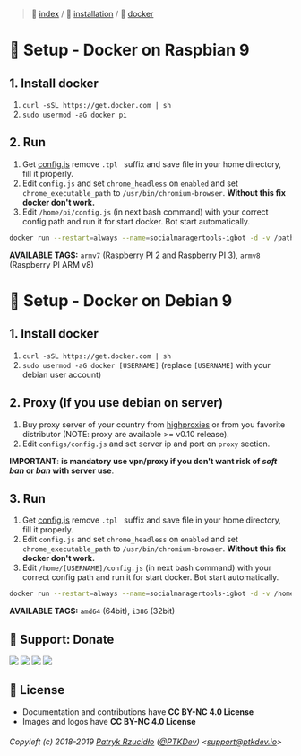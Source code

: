 > 📌 [index](../../../README.md) / 💾 [installation](../README.md) / 🐳 [docker](README.md)

# 🐳 Setup - Docker on Raspbian 9
## 1. Install docker
1. `curl -sSL https://get.docker.com | sh`
2. `sudo usermod -aG docker pi`

## 2. Run
1. Get [config.js](https://raw.githubusercontent.com/social-manager-tools/socialmanagertools-igbot/master/config.js.tpl) remove  `.tpl ` suffix and save file in your home directory, fill it properly.
2. Edit `config.js` and set `chrome_headless` on `enabled` and set `chrome_executable_path` to `/usr/bin/chromium-browser`. **Without this fix docker don't work.**
3. Edit `/home/pi/config.js` (in next bash command) with your correct config path and run it for start docker. Bot start automatically.

```sh
docker run --restart=always --name=socialmanagertools-igbot -d -v /path/to/configs/config.js:/app/configs/config.js socialmanagertools/igbot:amd64
```

**AVAILABLE TAGS:** `armv7` (Raspberry PI 2 and Raspberry PI 3), `armv8` (Raspberry PI ARM v8)

# 🐳 Setup - Docker on Debian 9
## 1. Install docker
1. `curl -sSL https://get.docker.com | sh`
2. `sudo usermod -aG docker [USERNAME]` (replace `[USERNAME]` with your debian user account)

## 2. Proxy (If you use debian on server)
1. Buy proxy server of your country from [highproxies](https://www.highproxies.com/instagram-proxies/) or from you favorite distributor (NOTE: proxy are available >= v0.10 release).
2. Edit `configs/config.js` and set server ip and port on `proxy` section.

**IMPORTANT**: **is mandatory use vpn/proxy if you don't want risk of _soft ban_ or _ban_ with server use**.

## 3. Run
1. Get [config.js](https://raw.githubusercontent.com/social-manager-tools/socialmanagertools-igbot/master/config.js.tpl) remove  `.tpl ` suffix and save file in your home directory, fill it properly.
2. Edit `config.js` and set `chrome_headless` on `enabled` and set `chrome_executable_path` to `/usr/bin/chromium-browser`. **Without this fix docker don't work.**
3. Edit `/home/[USERNAME]/config.js` (in next bash command) with your correct config path and run it for start docker. Bot start automatically.

```sh
docker run --restart=always --name=socialmanagertools-igbot -d -v /home/[USERNAME]/config.js:/app/configs/config.js social-manager-tools/socialmanagertools-igbot:amd64
```

**AVAILABLE TAGS:** `amd64` (64bit), `i386` (32bit)

## 🎁 Support: Donate
[![](https://img.shields.io/badge/donate-paypal-005EA6.svg)](http://paypal.ptkdev.io) [![](https://img.shields.io/badge/donate-patreon-F87668.svg)](http://patreon.ptkdev.io) [![](https://img.shields.io/badge/donate-opencollective-5DA4F9.svg)](http://opencollective.ptkdev.io) [![](https://img.shields.io/badge/buy%20me-coffee-4B788C.svg)](http://coffee.ptkdev.io)

## 💫 License
* Documentation and contributions have **CC BY-NC 4.0 License**
* Images and logos have **CC BY-NC 4.0 License**

###### Copyleft (c) 2018-2019 [Patryk Rzucidło](https://ptk.dev) ([@PTKDev](https://twitter.com/ptkdev)) <[support@ptkdev.io](mailto:support@ptkdev.io)>